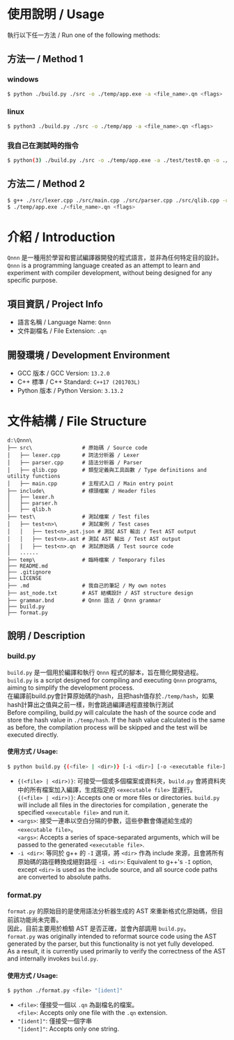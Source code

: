 # 使用說明 / Usage
執行以下任一方法 / Run one of the following methods:

## 方法一 / Method 1
### windows
```sh
$ python ./build.py ./src -o ./temp/app.exe -a <file_name>.qn <flags>
```
### linux
```sh
$ python3 ./build.py ./src -o ./temp/app -a <file_name>.qn <flags>
```
### 我自己在測試時的指令
```sh
$ python(3) ./build.py ./src -o ./temp/app.exe -a ./test/test0.qn -o ./test/test -oa
```

## 方法二 / Method 2
```sh
$ g++ ./src/lexer.cpp ./src/main.cpp ./src/parser.cpp ./src/qlib.cpp -o ./temp/app.exe
$ ./temp/app.exe ./<file_name>.qn <flags>
```

# 介紹 / Introduction
`Qnnn` 是一種用於學習和嘗試編譯器開發的程式語言，並非為任何特定目的設計。  
`Qnnn` is a programming language created as an attempt to learn and experiment with compiler development, without being designed for any specific purpose.

## 項目資訊 / Project Info
- 語言名稱 / Language Name: `Qnnn`  
- 文件副檔名 / File Extension: `.qn`

## 開發環境 / Development Environment
- GCC 版本 / GCC Version: `13.2.0`  
- C++ 標準 / C++ Standard: `C++17 (201703L)`
- Python 版本 / Python Version: `3.13.2`

# 文件結構 / File Structure
```
d:\Qnnn\
├── src\                # 原始碼 / Source code
│   ├── lexer.cpp       # 詞法分析器 / Lexer
│   ├── parser.cpp      # 語法分析器 / Parser
│   ├── qlib.cpp        # 類型定義與工具函數 / Type definitions and utility functions
│   ├── main.cpp        # 主程式入口 / Main entry point
├── include\            # 標頭檔案 / Header files
│   ├── lexer.h
│   ├── parser.h
│   ├── qlib.h
├── test\               # 測試檔案 / Test files
│   ├── test<n>\        # 測試案例 / Test cases
│   │   ├── test<n>_ast.json # 測試 AST 輸出 / Test AST output
│   │   ├── test<n>.ast # 測試 AST 輸出 / Test AST output
│   │   ├── test<n>.qn  # 測試原始碼 / Test source code
│   ......
├── temp\               # 臨時檔案 / Temporary files
├── README.md
├── .gitignore
├── LICENSE
├── .md                 # 我自己的筆記 / My own notes
├── ast_node.txt        # AST 結構設計 / AST structure design
├── grammar.bnd         # Qnnn 語法 / Qnnn grammar
├── build.py
├── format.py
```
## 說明 / Description
### build.py
`build.py` 是一個用於編譯和執行 `Qnnn` 程式的腳本，旨在簡化開發過程。  
`build.py` is a script designed for compiling and executing `Qnnn` programs, aiming to simplify the development process.  
在編譯前build.py會計算原始碼的hash，且把hash值存於`./temp/hash`，如果hash計算出之值與之前一樣，則會跳過編譯過程直接執行測試    
Before compiling, build.py will calculate the hash of the source code and store the hash value in `./temp/hash`. If the hash value calculated is the same as before, the compilation process will be skipped and the test will be executed directly.

#### 使用方式 / Usage:
```sh
$ python build.py {(<file> | <dir>)} [-i <dir>] [-o <executable file>] [-a {<arg>}]
```
- `{(<file> | <dir>)}`: 可接受一個或多個檔案或資料夾，`build.py` 會將資料夾中的所有檔案加入編譯，生成指定的 `<executable file>` 並運行。  
  `{(<file> | <dir>)}`: Accepts one or more files or directories. `build.py` will include all files in the directories for compilation , generate the specified `<executable file>` and run it.
- `<args>`: 接受一連串以空白分隔的參數，這些參數會傳遞給生成的 `<executable file>`。  
  `<args>`: Accepts a series of space-separated arguments, which will be passed to the generated `<executable file>`.
- `-i <dir>`: 等同於 g++ 的 `-I` 選項，將 `<dir>` 作為 include 來源，且會將所有原始碼的路徑轉換成絕對路徑
  `-i <dir>`: Equivalent to g++'s `-I` option, except `<dir>` is used as the include source, and all source code paths are converted to absolute paths.

### format.py
`format.py` 的原始目的是使用語法分析器生成的 AST 來重新格式化原始碼，但目前該功能尚未完善。  
因此，目前主要用於檢驗 AST 是否正確，並會內部調用 `build.py`。  
`format.py` was originally intended to reformat source code using the AST generated by the parser, but this functionality is not yet fully developed.  
As a result, it is currently used primarily to verify the correctness of the AST and internally invokes `build.py`.

#### 使用方式 / Usage:
```sh
$ python ./format.py <file> "[ident]"
```
- `<file>`: 僅接受一個以 `.qn` 為副檔名的檔案。  
  `<file>`: Accepts only one file with the `.qn` extension.  
- `"[ident]"`: 僅接受一個字串  
  `"[ident]"`: Accepts only one string.
